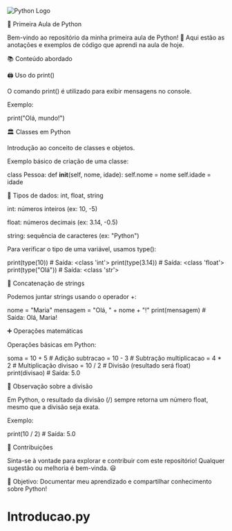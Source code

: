 ![Python Logo](https://cdn.jsdelivr.net/gh/devicons/devicon/icons/python/python-original.svg)

📌 Primeira Aula de Python

Bem-vindo ao repositório da minha primeira aula de Python! 🚀 Aqui estão as anotações e exemplos de código que aprendi na aula de hoje.

📚 Conteúdo abordado

🖨️ Uso do print()

O comando print() é utilizado para exibir mensagens no console.

Exemplo:

print("Olá, mundo!")


🏛️ Classes em Python

Introdução ao conceito de classes e objetos.

Exemplo básico de criação de uma classe:

class Pessoa:
    def __init__(self, nome, idade):
        self.nome = nome
        self.idade = idade


🔢 Tipos de dados: int, float, string

int: números inteiros (ex: 10, -5)

float: números decimais (ex: 3.14, -0.5)

string: sequência de caracteres (ex: "Python")

Para verificar o tipo de uma variável, usamos type():

print(type(10))  # Saída: <class 'int'>
print(type(3.14))  # Saída: <class 'float'>
print(type("Olá"))  # Saída: <class 'str'>


🔗 Concatenação de strings

Podemos juntar strings usando o operador +:

nome = "Maria"
mensagem = "Olá, " + nome + "!"
print(mensagem)  # Saída: Olá, Maria!


➕ Operações matemáticas

Operações básicas em Python:

soma = 10 + 5  # Adição
subtracao = 10 - 3  # Subtração
multiplicacao = 4 * 2  # Multiplicação
divisao = 10 / 2  # Divisão (resultado será float)
print(divisao)  # Saída: 5.0


📌 Observação sobre a divisão

Em Python, o resultado da divisão (/) sempre retorna um número float, mesmo que a divisão seja exata.

Exemplo:

print(10 / 2)  # Saída: 5.0


📝 Contribuições

Sinta-se à vontade para explorar e contribuir com este repositório! Qualquer sugestão ou melhoria é bem-vinda. 😃



📌 Objetivo: Documentar meu aprendizado e compartilhar conhecimento sobre Python!

# Introducao.py
